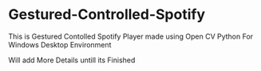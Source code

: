 # Gestured-Controlled-Spotify
This is Gestured Contolled Spotify Player made using Open CV Python For Windows Desktop Environment

Will add More Details untill its Finished
